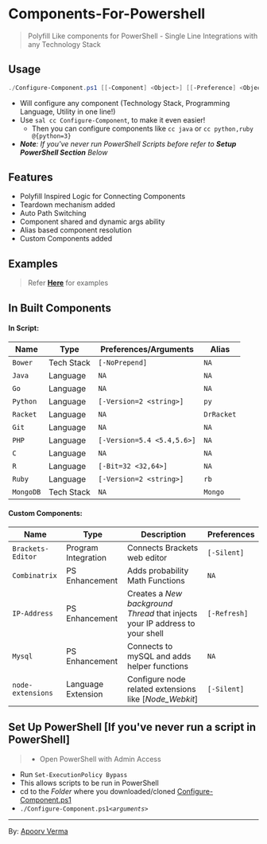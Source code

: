 # Components-For-Powershell
> Polyfill Like components for PowerShell - Single Line Integrations with any Technology Stack

## Usage
>
```PowerShell
./Configure-Component.ps1 [[-Component] <Object>] [[-Preference] <Object>] [-List] [-Silent] [-ThrowErrors] [-InRecurse] [-Remove] [-Debug]
```
- Will configure any component (Technology Stack, Programming Language, Utility in one line!)
- Use `sal cc Configure-Component`, to make it even easier!
  - Then you can configure components like `cc java` or `cc python,ruby @{python=3}`
- *__Note__: If you've never run PowerShell Scripts before refer to __Setup PowerShell Section__ Below*

## Features
>
- Polyfill Inspired Logic for Connecting Components
- Teardown mechanism added
- Auto Path Switching
- Component shared and dynamic args ability
- Alias based component resolution
- Custom Components added

## Examples
> Refer **[Here](docs/examples.md)** for examples

## In Built Components
> 
#### In Script:
Name        | Type       | Preferences/Arguments | Alias
----------- | ---------- | --------------------- | ------
`Bower`     | Tech Stack | `[-NoPrepend]`        | `NA`
`Java`      | Language   | `NA`                  | `NA`
`Go`        | Language   | `NA`                  | `NA`
`Python`    | Language   | `[-Version=2 <string>]`| `py`
`Racket`    | Language   | `NA`                  | `DrRacket`
`Git`       | Language   | `NA`                  | `NA`
`PHP`       | Language   | `[-Version=5.4 <5.4,5.6>]`| `NA`
`C`         | Language   | `NA`                  | `NA`
`R`         | Language   | `[-Bit=32 <32,64>]`   | `NA`
`Ruby`      | Language   | `[-Version=2 <string>]`| `rb`
`MongoDB`   | Tech Stack | `NA`                  | `Mongo`
>
#### Custom Components:
Name              | Type                | Description | Preferences
----------------- | ------------------- | ----------- | -----
`Brackets-Editor` | Program Integration | Connects Brackets web editor | `[-Silent]`
`Combinatrix`     | PS Enhancement      | Adds probability Math Functions | `NA` 
`IP-Address`      | PS Enhancement      | Creates a *New background Thread* that injects your IP address to your shell | `[-Refresh]`
`Mysql`           | PS Enhancement      | Connects to mySQL and adds helper functions | `NA`
`node-extensions` | Language Extension  | Configure node related extensions like [*Node_Webkit*] | `[-Silent]`

## Set Up PowerShell [If you've never run a script in PowerShell]
> - Open PowerShell with Admin Access
- Run `Set-ExecutionPolicy Bypass`
- This allows scripts to be run in PowerShell
- cd to the *Folder* where you downloaded/cloned [Configure-Component.ps1](Configure-Component.ps1)
- `./Configure-Component.ps1`*`<arguments>`*

---
By: [Apoorv Verma](https://github.com/avdaredevil)
